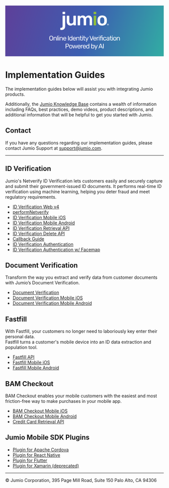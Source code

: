 ![Jumio](/images/Jumio-Main-Banner.png)

# Implementation Guides

The implementation guides below will assist you with integrating Jumio products.<p>
Additionally, the [Jumio Knowledge Base](https://support.jumio.com) contains a wealth of information including FAQs, best practices, demo videos, product descriptions, and additional information that will be helpful to get you started with Jumio.<p>

## Contact

If you have any questions regarding our implementation guides, please contact Jumio Support at support@jumio.com.

---
## ID Verification

Jumio's Netverify ID Verification lets customers easily and securely capture and submit their government-issued ID documents. It performs real-time ID verification using machine learning, helping you deter fraud and meet regulatory requirements.

- [ID Verification Web v4](/netverify/netverify-web-v4.md)
- [performNetverify](/netverify/performNetverify.md)
- [ID Verification Mobile iOS](https://github.com/Jumio/mobile-sdk-ios)
- [ID Verification Mobile Android](https://github.com/Jumio/mobile-sdk-android)
- [ID Verification Retrieval API](/netverify/netverify-retrieval-api.md)
- [ID Verification Delete API](/netverify/netverify-delete-api.md)
- [Callback Guide](/netverify/callback.md)
- [ID Verification Authentication](netverify/netverify-authentication.md)
- [ID Verification Authentication w/ Facemap](/netverify/netverify-authentication-facemap.md)

## Document Verification

Transform the way you extract and verify data from customer documents with Jumio’s Document Verification.

- [Document Verification](/netverify/document-verification.md)
- [Document Verification Mobile iOS](https://github.com/Jumio/mobile-sdk-ios)
- [Document Verification Mobile Android](https://github.com/Jumio/mobile-sdk-android)

## Fastfill

With Fastfill, your customers no longer need to laboriously key enter their personal data.<br>
Fastfill turns a customer's mobile device into an ID data extraction and population tool.

- [Fastfill API](/netverify/fastfill-api.md)
- [Fastfill Mobile iOS](https://github.com/Jumio/mobile-sdk-ios)
- [Fastfill Mobile Android](https://github.com/Jumio/mobile-sdk-android)

## BAM Checkout

BAM Checkout enables your mobile customers with the easiest and most friction-free way to make purchases in your mobile app.

- [BAM Checkout Mobile iOS](https://github.com/Jumio/mobile-sdk-ios)
- [BAM Checkout Mobile Android](https://github.com/Jumio/mobile-sdk-android)
- [Credit Card Retrieval API](/bam-checkout/credit-card-retrieval-api.md)

## Jumio Mobile SDK Plugins

- [Plugin for Apache Cordova](https://github.com/Jumio/mobile-cordova)
- [Plugin for React Native](https://github.com/Jumio/mobile-react)
- [Plugin for Flutter](https://github.com/Jumio/mobile-flutter)
- [Plugin for Xamarin (deprecated)](https://github.com/Jumio/mobile-xamarin)
---
&copy; Jumio Corporation, 395 Page Mill Road, Suite 150 Palo Alto, CA 94306
